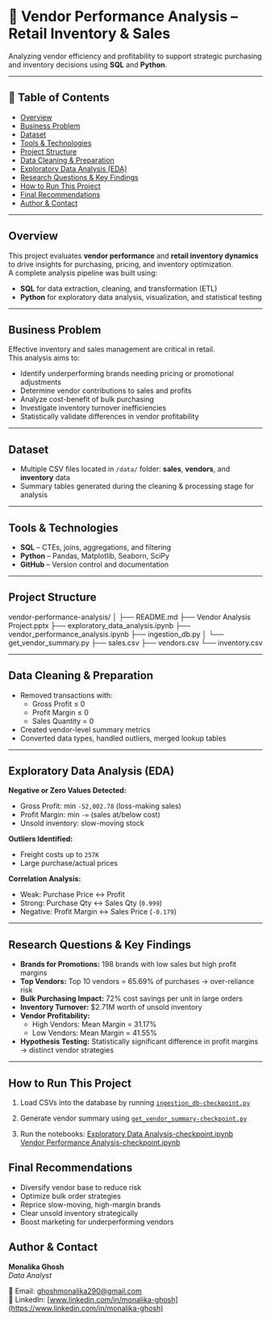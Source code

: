 # 🧾 Vendor Performance Analysis – Retail Inventory & Sales

Analyzing vendor efficiency and profitability to support strategic purchasing and inventory decisions using **SQL** and **Python**.

---

## 📌 Table of Contents
- [Overview](#overview)  
- [Business Problem](#business-problem)  
- [Dataset](#dataset)  
- [Tools & Technologies](#tools--technologies)  
- [Project Structure](#project-structure)  
- [Data Cleaning & Preparation](#data-cleaning--preparation)  
- [Exploratory Data Analysis (EDA)](#exploratory-data-analysis-eda)  
- [Research Questions & Key Findings](#research-questions--key-findings)  
- [How to Run This Project](#how-to-run-this-project)  
- [Final Recommendations](#final-recommendations)  
- [Author & Contact](#author--contact)  

---

## Overview
This project evaluates **vendor performance** and **retail inventory dynamics** to drive insights for purchasing, pricing, and inventory optimization.  
A complete analysis pipeline was built using:
- **SQL** for data extraction, cleaning, and transformation (ETL)  
- **Python** for exploratory data analysis, visualization, and statistical testing  

---

## Business Problem
Effective inventory and sales management are critical in retail.  
This analysis aims to:
- Identify underperforming brands needing pricing or promotional adjustments  
- Determine vendor contributions to sales and profits  
- Analyze cost-benefit of bulk purchasing  
- Investigate inventory turnover inefficiencies  
- Statistically validate differences in vendor profitability  

---

## Dataset
- Multiple CSV files located in `/data/` folder: **sales**, **vendors**, and **inventory** data  
- Summary tables generated during the cleaning & processing stage for analysis  

---

## Tools & Technologies
- **SQL** – CTEs, joins, aggregations, and filtering  
- **Python** – Pandas, Matplotlib, Seaborn, SciPy  
- **GitHub** – Version control and documentation  

---

## Project Structure
vendor-performance-analysis/
│
├── README.md
├── Vendor Analysis Project.pptx
├── exploratory_data_analysis.ipynb
├── vendor_performance_analysis.ipynb
├── ingestion_db.py
│   └── get_vendor_summary.py
├── sales.csv
├── vendors.csv
└── inventory.csv


---

## Data Cleaning & Preparation
- Removed transactions with:
  - Gross Profit ≤ 0  
  - Profit Margin ≤ 0  
  - Sales Quantity = 0  
- Created vendor-level summary metrics  
- Converted data types, handled outliers, merged lookup tables  

---

## Exploratory Data Analysis (EDA)
**Negative or Zero Values Detected:**
- Gross Profit: min `-52,002.78` (loss-making sales)  
- Profit Margin: min `-∞` (sales at/below cost)  
- Unsold inventory: slow-moving stock  

**Outliers Identified:**
- Freight costs up to `257K`  
- Large purchase/actual prices  

**Correlation Analysis:**
- Weak: Purchase Price ↔ Profit  
- Strong: Purchase Qty ↔ Sales Qty (`0.999`)  
- Negative: Profit Margin ↔ Sales Price (`-0.179`)  

---

## Research Questions & Key Findings
- **Brands for Promotions:** 198 brands with low sales but high profit margins  
- **Top Vendors:** Top 10 vendors = 65.69% of purchases → over-reliance risk  
- **Bulk Purchasing Impact:** 72% cost savings per unit in large orders  
- **Inventory Turnover:** $2.71M worth of unsold inventory  
- **Vendor Profitability:**  
  - High Vendors: Mean Margin = 31.17%  
  - Low Vendors: Mean Margin = 41.55%  
- **Hypothesis Testing:** Statistically significant difference in profit margins → distinct vendor strategies  

---

## How to Run This Project
1. Load CSVs into the database by running [`ingestion_db-checkpoint.py`](./ingestion_db-checkpoint.py)

2. Generate vendor summary using [`get_vendor_summary-checkpoint.py`](./get_vendor_summary-checkpoint.py)

3. Run the notebooks:
   [Exploratory Data Analysis-checkpoint.ipynb](./Exploratory%20Data%20Analysis-checkpoint.ipynb)  
   [Vendor Performance Analysis-checkpoint.ipynb](./Vendor%20Performance%20Analysis-checkpoint.ipynb)



## Final Recommendations

- Diversify vendor base to reduce risk  
- Optimize bulk order strategies  
- Reprice slow-moving, high-margin brands  
- Clear unsold inventory strategically  
- Boost marketing for underperforming vendors

## Author & Contact

**Monalika Ghosh**  
*Data Analyst*  

📧 Email: [ghoshmonalika290@gmail.com](mailto:ghoshmonalika290@gmail.com)  
🔗 LinkedIn: [www.linkedin.com/in/monalika-ghosh](https://www.linkedin.com/in/monalika-ghosh)



